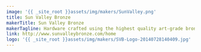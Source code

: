 ```yaml
---
image: '{{ _site_root }}assets/img/makers/SunValley.png'
title: Sun Valley Bronze
makerTitle: Sun Valley Bronze
makerTagline: Hardware crafted using the highest quality art-grade bronze
link: http://www.sunvalleybronze.com/home
logo: '{{ _site_root }}assets/img/makers/SVB-Logo-20140728140409.jpg'
---
```

